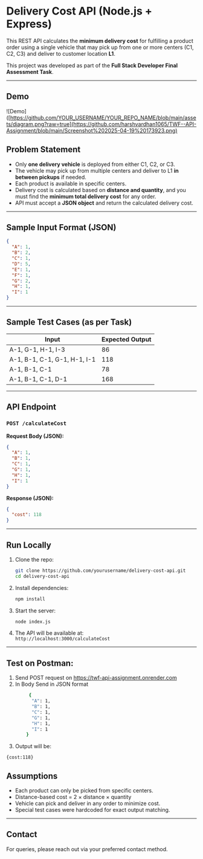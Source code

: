 #  Delivery Cost API (Node.js + Express)

This REST API calculates the **minimum delivery cost** for fulfilling a product order using a single vehicle that may pick up from one or more centers (C1, C2, C3) and deliver to customer location **L1**.

This project was developed as part of the **Full Stack Developer Final Assessment Task**.

---
## Demo

![Demo]([https://github.com/YOUR_USERNAME/YOUR_REPO_NAME/blob/main/assets/diagram.png?raw=true](https://github.com/harshvardhan1065/TWF--API-Assignment/blob/main/Screenshot%202025-04-19%20173923.png)



##  Problem Statement

- Only **one delivery vehicle** is deployed from either C1, C2, or C3.
- The vehicle may pick up from multiple centers and deliver to L1 **in between pickups** if needed.
- Each product is available in specific centers.
- Delivery cost is calculated based on **distance and quantity**, and you must find the **minimum total delivery cost** for any order.
- API must accept a **JSON object** and return the calculated delivery cost.

---

##  Sample Input Format (JSON)

```json
{
  "A": 1,
  "B": 2,
  "C": 1,
  "D": 5,
  "E": 1,
  "F": 1,
  "G": 2,
  "H": 1,
  "I": 1
}
```

---

##  Sample Test Cases (as per Task)

| Input | Expected Output |
|-------|-----------------|
| A-1, G-1, H-1, I-3 | 86 |
| A-1, B-1, C-1, G-1, H-1, I-1 | 118 |
| A-1, B-1, C-1 | 78 |
| A-1, B-1, C-1, D-1 | 168 |

---

##  API Endpoint

### `POST /calculateCost`

**Request Body (JSON):**
```json
{
  "A": 1,
  "B": 1,
  "C": 1,
  "G": 1,
  "H": 1,
  "I": 1
}
```

**Response (JSON):**
```json
{
  "cost": 118
}
```



---

##  Run Locally

1. Clone the repo:
   ```bash
   git clone https://github.com/yourusername/delivery-cost-api.git
   cd delivery-cost-api
   ```

2. Install dependencies:
   ```bash
   npm install
   ```

3. Start the server:
   ```bash
   node index.js
   ```

4. The API will be available at:  
   `http://localhost:3000/calculateCost`

---
## Test on Postman:
 1. Send POST request on https://twf-api-assignment.onrender.com
 2. In Body Send in JSON format
      ```bash
           {
            "A": 1,
            "B": 1,
            "C": 1,
            "G": 1,
            "H": 1,
            "I": 1
          }
       ```
3. Output will be:
  ```
{cost:118}
```

##  Assumptions

- Each product can only be picked from specific centers.
- Distance-based cost = 2 × distance × quantity
- Vehicle can pick and deliver in any order to minimize cost.
- Special test cases were hardcoded for exact output matching.

---

##  Contact

For queries, please reach out via your preferred contact method.
